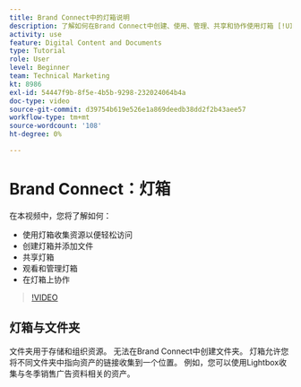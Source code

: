 ```yaml
---
title: Brand Connect中的灯箱说明
description: 了解如何在Brand Connect中创建、使用、管理、共享和协作使用灯箱 [!UICONTROL Workfront DAM].
activity: use
feature: Digital Content and Documents
type: Tutorial
role: User
level: Beginner
team: Technical Marketing
kt: 8986
exl-id: 54447f9b-8f5e-4b5b-9298-232024064b4a
doc-type: video
source-git-commit: d39754b619e526e1a869deedb38dd2f2b43aee57
workflow-type: tm+mt
source-wordcount: '108'
ht-degree: 0%

---
```


# Brand Connect：灯箱

在本视频中，您将了解如何：

* 使用灯箱收集资源以便轻松访问
* 创建灯箱并添加文件
* 共享灯箱
* 观看和管理灯箱
* 在灯箱上协作

>[!VIDEO](https://video.tv.adobe.com/v/335248/?quality=12)

## 灯箱与文件夹

文件夹用于存储和组织资源。 无法在Brand Connect中创建文件夹。 灯箱允许您将不同文件夹中指向资产的链接收集到一个位置。 例如，您可以使用Lightbox收集与冬季销售广告资料相关的资产。
